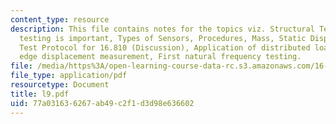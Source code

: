 ```yaml
---
content_type: resource
description: This file contains notes for the topics viz. Structural Testing ? Why
  testing is important, Types of Sensors, Procedures, Mass, Static Displacement, Dynamics,
  Test Protocol for 16.810 (Discussion), Application of distributed load, Wing trailing
  edge displacement measurement, First natural frequency testing.
file: /media/https%3A/open-learning-course-data-rc.s3.amazonaws.com/16-810-engineering-design-and-rapid-prototyping-january-iap-2005/77a031636267ab49c2f1d3d98e636602_l9.pdf
file_type: application/pdf
resourcetype: Document
title: l9.pdf
uid: 77a03163-6267-ab49-c2f1-d3d98e636602
---
```

